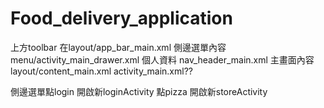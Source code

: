 # Food_delivery_application

上方toolbar 在layout/app_bar_main.xml
側邊選單內容 menu/activity_main_drawer.xml 個人資料 nav_header_main.xml
主畫面內容  layout/content_main.xml                  activity_main.xml??

側邊選單點login 開啟新loginActivity
點pizza 開啟新storeActivity
